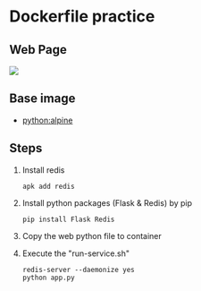 #   Dockerfile practice

##  Web Page

![](web.png)

##  Base image

*   [python:alpine](https://hub.docker.com/_/python/)

##  Steps

1.  Install redis
    ```
    apk add redis
    ```

2.  Install python packages (Flask & Redis) by pip
    ```
    pip install Flask Redis
    ```

3.  Copy the web python file to container

4.  Execute the "run-service.sh"
    ```
    redis-server --daemonize yes
    python app.py
    ```
